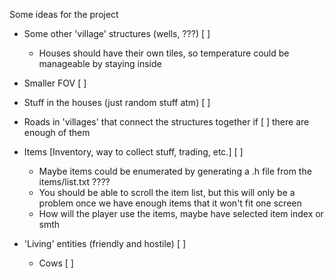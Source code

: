 Some ideas for the project

- Some other 'village' structures (wells, ???)					[ ]
	- Houses should have their own tiles, so temperature
		could be manageable by staying inside
	
- Smaller FOV													[ ]

- Stuff in the houses (just random stuff atm)					[ ]

- Roads in 'villages' that connect the structures together if 	[ ]
	there are enough of them			

- Items [Inventory, way to collect stuff, trading, etc.]		[ ]
	- Maybe items could be enumerated by generating a
		.h file from the items/list.txt ????
	- You should be able to scroll the item list, but
		this will only be a problem once we have
		enough items that it won't fit one screen
	- How will the player use the items, maybe have selected
		item index or smth

- 'Living' entities (friendly and hostile)						[ ]
	- Cows														[ ]

